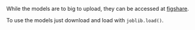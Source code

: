 While the models are to big to upload, they can be accessed at [figshare](https://doi.org/10.6084/m9.figshare.29095697.v1). 

To use the models just download and load with `joblib.load()`.
